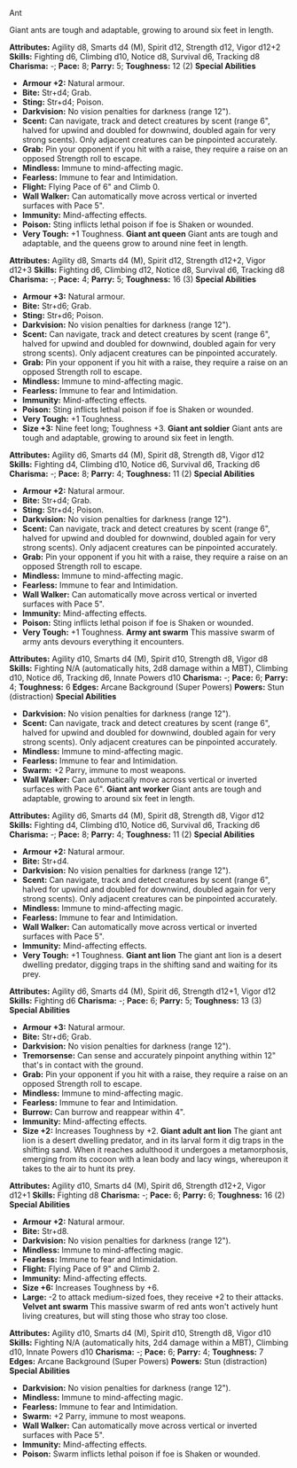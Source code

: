 Ant

Giant ants are tough and adaptable, growing to around six feet in
length.

**Attributes:** Agility d8, Smarts d4 (M), Spirit d12, Strength d12,
Vigor d12+2
**Skills:** Fighting d6, Climbing d10, Notice d8, Survival d6, Tracking
d8
**Charisma:** -; **Pace:** 8; **Parry:** 5; **Toughness:** 12 (2)
**Special Abilities**
- **Armour +2:** Natural armour.
- **Bite:** Str+d4; Grab.
- **Sting:** Str+d4; Poison.
- **Darkvision:** No vision penalties for darkness (range 12").
- **Scent:** Can navigate, track and detect creatures by scent (range
6", halved for upwind and doubled for downwind, doubled again for very
strong scents). Only adjacent creatures can be pinpointed accurately.
- **Grab:** Pin your opponent if you hit with a raise, they require a
raise on an opposed Strength roll to escape.
- **Mindless:** Immune to mind-affecting magic.
- **Fearless:** Immune to fear and Intimidation.
- **Flight:** Flying Pace of 6" and Climb 0.
- **Wall Walker:** Can automatically move across vertical or inverted
surfaces with Pace 5".
- **Immunity:** Mind-affecting effects.
- **Poison:** Sting inflicts lethal poison if foe is Shaken or wounded.
- **Very Tough:** +1 Toughness.
**Giant ant queen**
Giant ants are tough and adaptable, and the queens grow to around
nine feet in length.

**Attributes:** Agility d8, Smarts d4 (M), Spirit d12, Strength d12+2,
Vigor d12+3
**Skills:** Fighting d6, Climbing d12, Notice d8, Survival d6, Tracking
d8
**Charisma:** -; **Pace:** 4; **Parry:** 5; **Toughness:** 16 (3)
**Special Abilities**
- **Armour +3:** Natural armour.
- **Bite:** Str+d6; Grab.
- **Sting:** Str+d6; Poison.
- **Darkvision:** No vision penalties for darkness (range 12").
- **Scent:** Can navigate, track and detect creatures by scent (range
6", halved for upwind and doubled for downwind, doubled again for very
strong scents). Only adjacent creatures can be pinpointed accurately.
- **Grab:** Pin your opponent if you hit with a raise, they require a
raise on an opposed Strength roll to escape.
- **Mindless:** Immune to mind-affecting magic.
- **Fearless:** Immune to fear and Intimidation.
- **Immunity:** Mind-affecting effects.
- **Poison:** Sting inflicts lethal poison if foe is Shaken or wounded.
- **Very Tough:** +1 Toughness.
- **Size +3:** Nine feet long; Toughness +3.
**Giant ant soldier**
Giant ants are tough and adaptable, growing to around six feet in
length.

**Attributes:** Agility d6, Smarts d4 (M), Spirit d8, Strength d8, Vigor
d12
**Skills:** Fighting d4, Climbing d10, Notice d6, Survival d6, Tracking
d6
**Charisma:** -; **Pace:** 8; **Parry:** 4; **Toughness:** 11 (2)
**Special Abilities**
- **Armour +2:** Natural armour.
- **Bite:** Str+d4; Grab.
- **Sting:** Str+d4; Poison.
- **Darkvision:** No vision penalties for darkness (range 12").
- **Scent:** Can navigate, track and detect creatures by scent (range
6", halved for upwind and doubled for downwind, doubled again for very
strong scents). Only adjacent creatures can be pinpointed accurately.
- **Grab:** Pin your opponent if you hit with a raise, they require a
raise on an opposed Strength roll to escape.
- **Mindless:** Immune to mind-affecting magic.
- **Fearless:** Immune to fear and Intimidation.
- **Wall Walker:** Can automatically move across vertical or inverted
surfaces with Pace 5".
- **Immunity:** Mind-affecting effects.
- **Poison:** Sting inflicts lethal poison if foe is Shaken or wounded.
- **Very Tough:** +1 Toughness.
**Army ant swarm**
This massive swarm of army ants devours everything it encounters.

**Attributes:** Agility d10, Smarts d4 (M), Spirit d10, Strength d8,
Vigor d8
**Skills:** Fighting N/A (automatically hits, 2d8 damage within a MBT),
Climbing d10, Notice d6, Tracking d6, Innate Powers d10
**Charisma:** -; **Pace:** 6; **Parry:** 4; **Toughness:** 6
**Edges:** Arcane Background (Super Powers)
**Powers:** Stun (distraction)
**Special Abilities**
- **Darkvision:** No vision penalties for darkness (range 12").
- **Scent:** Can navigate, track and detect creatures by scent (range
6", halved for upwind and doubled for downwind, doubled again for very
strong scents). Only adjacent creatures can be pinpointed accurately.
- **Mindless:** Immune to mind-affecting magic.
- **Fearless:** Immune to fear and Intimidation.
- **Swarm:** +2 Parry, immune to most weapons.
- **Wall Walker:** Can automatically move across vertical or inverted
surfaces with Pace 6".
**Giant ant worker**
Giant ants are tough and adaptable, growing to around six feet in
length.

**Attributes:** Agility d6, Smarts d4 (M), Spirit d8, Strength d8, Vigor
d12
**Skills:** Fighting d4, Climbing d10, Notice d6, Survival d6, Tracking
d6
**Charisma:** -; **Pace:** 8; **Parry:** 4; **Toughness:** 11 (2)
**Special Abilities**
- **Armour +2:** Natural armour.
- **Bite:** Str+d4.
- **Darkvision:** No vision penalties for darkness (range 12").
- **Scent:** Can navigate, track and detect creatures by scent (range
6", halved for upwind and doubled for downwind, doubled again for very
strong scents). Only adjacent creatures can be pinpointed accurately.
- **Mindless:** Immune to mind-affecting magic.
- **Fearless:** Immune to fear and Intimidation.
- **Wall Walker:** Can automatically move across vertical or inverted
surfaces with Pace 5".
- **Immunity:** Mind-affecting effects.
- **Very Tough:** +1 Toughness.
**Giant ant lion**
The giant ant lion is a desert dwelling predator, digging traps in
the shifting sand and waiting for its prey.

**Attributes:** Agility d6, Smarts d4 (M), Spirit d6, Strength d12+1,
Vigor d12
**Skills:** Fighting d6
**Charisma:** -; **Pace:** 6; **Parry:** 5; **Toughness:** 13 (3)
**Special Abilities**
- **Armour +3:** Natural armour.
- **Bite:** Str+d6; Grab.
- **Darkvision:** No vision penalties for darkness (range 12").
- **Tremorsense:** Can sense and accurately pinpoint anything within
12" that's in contact with the ground.
- **Grab:** Pin your opponent if you hit with a raise, they require a
raise on an opposed Strength roll to escape.
- **Mindless:** Immune to mind-affecting magic.
- **Fearless:** Immune to fear and Intimidation.
- **Burrow:** Can burrow and reappear within 4".
- **Immunity:** Mind-affecting effects.
- **Size +2:** Increases Toughness by +2.
**Giant adult ant lion**
The giant ant lion is a desert dwelling predator, and in its larval
form it dig traps in the shifting sand. When it reaches adulthood it
undergoes a metamorphosis, emerging from its cocoon with a lean body and
lacy wings, whereupon it takes to the air to hunt its prey.

**Attributes:** Agility d10, Smarts d4 (M), Spirit d6, Strength d12+2,
Vigor d12+1
**Skills:** Fighting d8
**Charisma:** -; **Pace:** 6; **Parry:** 6; **Toughness:** 16 (2)
**Special Abilities**
- **Armour +2:** Natural armour.
- **Bite:** Str+d8.
- **Darkvision:** No vision penalties for darkness (range 12").
- **Mindless:** Immune to mind-affecting magic.
- **Fearless:** Immune to fear and Intimidation.
- **Flight:** Flying Pace of 9" and Climb 2.
- **Immunity:** Mind-affecting effects.
- **Size +6:** Increases Toughness by +6.
- **Large:** -2 to attack medium-sized foes, they receive +2 to their
attacks.
**Velvet ant swarm**
This massive swarm of red ants won't actively hunt living creatures,
but will sting those who stray too close.

**Attributes:** Agility d10, Smarts d4 (M), Spirit d10, Strength d8,
Vigor d10
**Skills:** Fighting N/A (automatically hits, 2d4 damage within a MBT),
Climbing d10, Innate Powers d10
**Charisma:** -; **Pace:** 6; **Parry:** 4; **Toughness:** 7
**Edges:** Arcane Background (Super Powers)
**Powers:** Stun (distraction)
**Special Abilities**
- **Darkvision:** No vision penalties for darkness (range 12").
- **Mindless:** Immune to mind-affecting magic.
- **Fearless:** Immune to fear and Intimidation.
- **Swarm:** +2 Parry, immune to most weapons.
- **Wall Walker:** Can automatically move across vertical or inverted
surfaces with Pace 5".
- **Immunity:** Mind-affecting effects.
- **Poison:** Swarm inflicts lethal poison if foe is Shaken or wounded.

